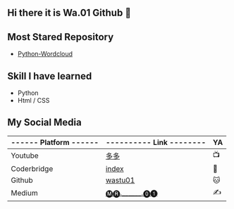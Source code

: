 ## Hi there it is Wa.01 Github 👋

## Most Stared Repository

* [Python-Wordcloud](https://github.com/wastu01/Python-WordCloud)

## Skill I have learned

* Python
* Html / CSS


## My Social Media

| ------ Platform ------ | ---------- Link --------    |   YA             |
|:---------------------- |:-------------------------------------------- | -------------- |
| Youtube                | [多多](https://www.youtube.com/@11305205219) | :tv:           |
| Coderbridge            | [index](https://index.coderbridge.io)        | :snake:        |
| Github                 | [wastu01](https://wastu01.github.io )        | 🐱             |
| Medium                 | [🅜🅡.______.⓿➊  ](https://medium.com/mr-wang) | :writing_hand: |
    
    
    
